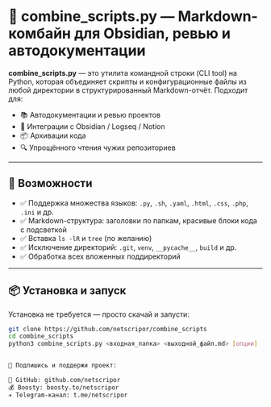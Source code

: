 # 🧰 combine_scripts.py — Markdown-комбайн для Obsidian, ревью и автодокументации

**combine_scripts.py** — это утилита командной строки (CLI tool) на Python, которая объединяет скрипты и конфигурационные файлы из любой директории в структурированный Markdown-отчёт. Подходит для:

- 📚 Автодокументации и ревью проектов
- 🧠 Интеграции с Obsidian / Logseq / Notion
- 📦 Архивации кода
- 🔍 Упрощённого чтения чужих репозиториев

---

## 🚀 Возможности

- ✅ Поддержка множества языков: `.py`, `.sh`, `.yaml`, `.html`, `.css`, `.php`, `.ini` и др.
- ✅ Markdown-структура: заголовки по папкам, красивые блоки кода с подсветкой
- ✅ Вставка `ls -lR` и `tree` (по желанию)
- ✅ Исключение директорий: `.git`, `venv`, `__pycache__`, `build` и др.
- ✅ Обработка всех вложенных поддиректорий

---

## 📦 Установка и запуск

Установка не требуется — просто скачай и запусти:

```bash
git clone https://github.com/netscripor/combine_scripts
cd combine_scripts
python3 combine_scripts.py <входная_папка> <выходной_файл.md> [опции]


📡 Подпишись и поддержи проект:

🔗 GitHub: github.com/netscripor
💰 Boosty: boosty.to/netscripor
✈️ Telegram-канал: t.me/netscripor
